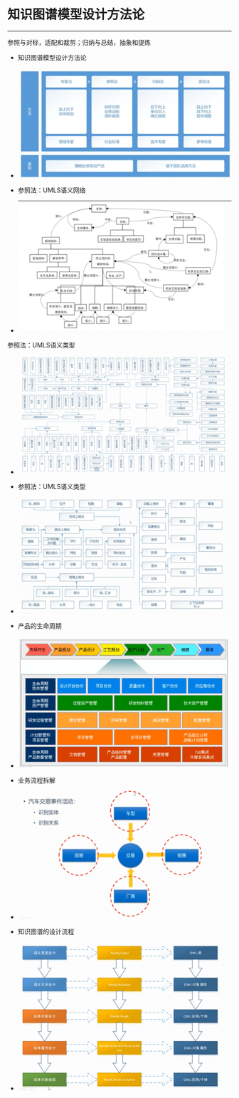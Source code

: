 # 知识图谱模型设计方法论

---

参照与对标，适配和裁剪；归纳与总结，抽象和提炼

* 知识图谱模型设计方法论

* ![](/assets/kar07.png)

* 参照法：UMLS语义网络
* ![](/assets/kar08.png)

参照法：UMLS语义类型

* ![](/assets/kar09.png)

* 参照法：UMLS语义类型
* ![](/assets/kar10.png)

* 产品的生命周期
* ![](/assets/kar11.png)

* 业务流程拆解
* ![](/assets/kar12.png)

* 知识图谱的设计流程
* ![](/assets/kar13.png)



